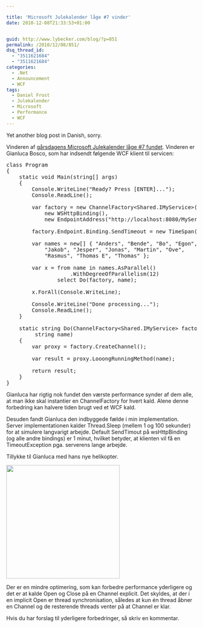 ```yaml
---

title: 'Microsoft Julekalender låge #7 vinder'
date: 2010-12-08T21:33:53+01:00


guid: http://www.lybecker.com/blog/?p=851
permalink: /2010/12/08/851/
dsq_thread_id:
  - "3511621684"
  - "3511621684"
categories:
  - .Net
  - Announcement
  - WCF
tags:
  - Daniel Frost
  - Julekalender
  - Microsoft
  - Performance
  - WCF
---
```

Yet another blog post in Danish, sorry.

Vinderen af [gårsdagens Microsoft Julekalender låge #7 fundet](/blog/2010/12/07/microsoft-julekalender-lage-7/ "Microsoft Julekalender 2010 låge #7"). Vinderen er Gianluca Bosco, som har indsendt følgende WCF klient til servicen:

<pre class="brush: csharp; highlight: [8,9,10,12]; title: ; notranslate" title="">class Program
{
    static void Main(string[] args)
    {
        Console.WriteLine("Ready? Press [ENTER]...");
        Console.ReadLine();

        var factory = new ChannelFactory&lt;Shared.IMyService&gt;(
            new WSHttpBinding(),
            new EndpointAddress("http://localhost:8080/MyService"));

        factory.Endpoint.Binding.SendTimeout = new TimeSpan(0,2,0);

        var names = new[] { "Anders", "Bende", "Bo", "Egon",
            "Jakob", "Jesper", "Jonas", "Martin", "Ove",
            "Rasmus", "Thomas E", "Thomas" };

        var x = from name in names.AsParallel()
                    .WithDegreeOfParallelism(12)
                select Do(factory, name);

        x.ForAll(Console.WriteLine);

        Console.WriteLine("Done processing...");
        Console.ReadLine();
    }

    static string Do(ChannelFactory&lt;Shared.IMyService&gt; factory,
         string name)
    {
        var proxy = factory.CreateChannel();

        var result = proxy.LooongRunningMethod(name);

        return result;
    }
}
</pre>

Gianluca har rigtig nok fundet den værste performance synder af dem alle, at man ikke skal instantier en ChannelFactory for hvert kald. Alene denne forbedring kan halvere tiden brugt ved et WCF kald.

Desuden fandt Gianluca den indbyggede fælde i min implementation. Server implementationen kalder Thread.Sleep (mellem 1 og 100 sekunder) for at simulere langvarigt arbejde. Default SendTimout på wsHttpBinding (og alle andre bindings) er 1 minut, hvilket betyder, at klienten vil få en TimeoutException pga. serverens lange arbejde.

Tillykke til Gianluca med hans nye helikopter.

[<img loading="lazy" class="aligncenter size-medium wp-image-823" title="Remote controlled helicopter model Blade mCX2" src="http://www.lybecker.com/blog/wp-content/uploads/Blade_mCX2-300x300.jpg" alt="" width="300" height="300" />](http://www.lybecker.com/blog/wp-content/uploads/Blade_mCX2.jpg)

Der er en mindre optimering, som kan forbedre performance yderligere og det er at kalde Open og Close på en Channel explicit. Det skyldes, at der i en implicit Open er thread synchronisation, således at kun én thread åbner en Channel og de resterende threads venter på at Channel er klar.

Hvis du har forslag til yderligere forbedringer, så skriv en kommentar.
